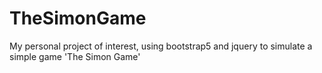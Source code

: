 # TheSimonGame
My personal project of interest, using bootstrap5 and jquery to simulate a simple game 'The Simon Game'
